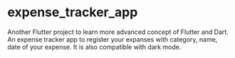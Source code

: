# expense_tracker_app
Another Flutter project to learn more advanced concept of Flutter and Dart. An expense tracker app to register your expanses with category, name, date of your expense. It is also compatible with dark mode.
